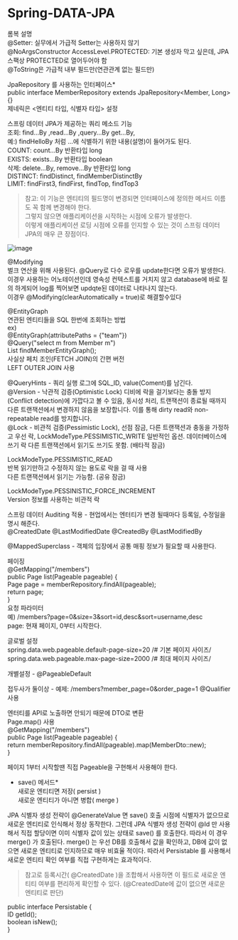 # Spring-DATA-JPA<br/>

롬복 설명<br/>
@Setter: 실무에서 가급적 Setter는 사용하지 않기<br/>
@NoArgsConstructor AccessLevel.PROTECTED: 기본 생성자 막고 싶은데, JPA 스팩상
PROTECTED로 열어두어야 함<br/>
@ToString은 가급적 내부 필드만(연관관계 없는 필드만)<br/>

 JpaRepository 를 사용하는 인터페이스*<br/>
public interface MemberRepository extends JpaRepository<Member, Long> {}<br/>
제네릭은 <엔티티 타입, 식별자 타입> 설정<br/>

스프링 데이터 JPA가 제공하는 쿼리 메소드 기능<br/>
조회: find…By ,read…By ,query…By get…By,<br/>
예:) findHelloBy 처럼 ...에 식별하기 위한 내용(설명)이 들어가도 된다.<br/>
COUNT: count…By 반환타입 long<br/>
EXISTS: exists…By 반환타입 boolean<br/>
삭제: delete…By, remove…By 반환타입 long<br/>
DISTINCT: findDistinct, findMemberDistinctBy<br/>
LIMIT: findFirst3, findFirst, findTop, findTop3<br/>
> 참고: 이 기능은 엔티티의 필드명이 변경되면 인터페이스에 정의한 메서드 이름도 꼭 함께 변경해야 한다.<br/>
그렇지 않으면 애플리케이션을 시작하는 시점에 오류가 발생한다.<br/>
> 이렇게 애플리케이션 로딩 시점에 오류를 인지할 수 있는 것이 스프링 데이터 JPA의 매우 큰 장점이다.<br/>

![image](https://user-images.githubusercontent.com/69129562/196655319-67b17490-0b93-45a2-a823-c4b020444846.png)


@Modifying<br/>
벌크 연산을 위해 사용된다. @Query로 다수 로우를 update한다면 오류가 발생한다.<br/>
이경우 사용하는 어노테이션인데 영속성 컨텍스트를 거치지 않고 database에 바로 질의 하게되어 log를 찍어보면 updqte된 데이터로 나타나지 않는다.<br/>
이경우 @Modifying(clearAutomatically = true)로 해결할수있다<br/>

@EntityGraph<br/>
연관된 엔티티들을 SQL 한번에 조회하는 방법<br/>
ex)<br/>
@EntityGraph(attributePaths = {"team"})<br/>
@Query("select m from Member m")<br/>
List<Member> findMemberEntityGraph();<br/>
사실상 페치 조인(FETCH JOIN)의 간편 버전<br/>
LEFT OUTER JOIN 사용<br/>

@QueryHints - 쿼리 실행 로그에 SQL_ID, value(Coment)를 남긴다. <br/>
@Version - 낙관적 검증(Optimistic Lock) 디비에 락을 걸기보다는 충돌 방지(Conflict detection)에 가깝다고 볼 수 있음, 동시성 처리, 트랜잭션이 종료될 때까지 다른 트랜잭션에서 변경하지 않음을 보장합니다. 이를 통해 dirty read와 non-repeatable read를 방지합니다.<br/>
@Lock - 비관적 검증(Pessimistic Lock), 선점 잠금, 다른 트랜잭션과 충동을 가정하고 우선 락, 
 LockModeType.PESSIMISTIC_WRITE
일반적인 옵션. 데이터베이스에 쓰기 락
다른 트랜잭션에서 읽기도 쓰기도 못함. (배타적 잠금)<br/>

LockModeType.PESSIMISTIC_READ<br/>
반복 읽기만하고 수정하지 않는 용도로 락을 걸 때 사용<br/>
다른 트랜잭션에서 읽기는 가능함. (공유 잠금)<br/>

LockModeType.PESSINISTIC_FORCE_INCREMENT<br/>
Version 정보를 사용하는 비관적 락<br/>

스프링 데이터 Auditing 적용 - 현업에서는 엔터티가 변경 될때마다 등록일, 수정일을 명시 해준다. <br/>
@CreatedDate
@LastModifiedDate
@CreatedBy
@LastModifiedBy<br/>
 
@MappedSuperclass - 객체의 입장에서 공통 매핑 정보가 필요할 때 사용한다.<br/>
 
 페이징<br/>
@GetMapping("/members")<br/>
public Page<Member> list(Pageable pageable) {<br/>
  Page<Member> page = memberRepository.findAll(pageable);<br/>
  return page;<br/>
}<br/>
요청 파라미터<br/>
예) /members?page=0&size=3&sort=id,desc&sort=username,desc<br/>
 page: 현재 페이지, 0부터 시작한다.<br/>
 
글로벌 설정<br/>
 spring.data.web.pageable.default-page-size=20 /# 기본 페이지 사이즈/<br/>
spring.data.web.pageable.max-page-size=2000 /# 최대 페이지 사이즈/<br/>

 개별설정 - @PageableDefault<br/>
 
 접두사가 둘이상 - 예제: /members?member_page=0&order_page=1 @Qualifier사용<br/>
 
 엔터티를 API로 노출하면 안되기 때문에 DTO로 변환<br/>
 Page.map() 사용<br/>
@GetMapping("/members")<br/>
public Page<MemberDto> list(Pageable pageable) {<br/>
 return memberRepository.findAll(pageable).map(MemberDto::new);<br/>
}<br/>
 
 페이지 1부터 시작할땐 직접 Pageable을 구현해서 사용해야 한다.<br/>
 
 * save() 메서드*<br/>
새로운 엔티티면 저장( persist )<br/>
새로운 엔티티가 아니면 병합( merge )<br/>
 
  JPA 식별자 생성 전략이 @GenerateValue 면 save() 호출 시점에 식별자가 없으므로 새로운
엔티티로 인식해서 정상 동작한다. 그런데 JPA 식별자 생성 전략이 @Id 만 사용해서 직접 할당이면 이미
식별자 값이 있는 상태로 save() 를 호출한다. 따라서 이 경우 merge() 가 호출된다. merge() 는 우선
DB를 호출해서 값을 확인하고, DB에 값이 없으면 새로운 엔티티로 인지하므로 매우 비효율 적이다. 따라서
Persistable 를 사용해서 새로운 엔티티 확인 여부를 직접 구현하게는 효과적이다.<br/>
> 참고로 등록시간( @CreatedDate )을 조합해서 사용하면 이 필드로 새로운 엔티티 여부를 편리하게 확인할
수 있다. (@CreatedDate에 값이 없으면 새로운 엔티티로 판단)<br/>
 
 public interface Persistable<ID> {<br/>
 ID getId();<br/>
 boolean isNew();<br/>
}
 
